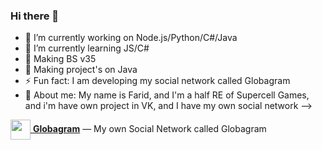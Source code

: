 ### Hi there 👋


- 🔭 I’m currently working on Node.js/Python/C#/Java
- 🌱 I’m currently learning JS/C#
- 👯 Making BS v35
- 🤔 Making project's on Java
- ⚡ Fun fact: I am developing my social network called Globagram
- 👤 About me: My name is Farid, and I'm a half RE of Supercell Games, and i'm have own project in VK, and I have my own social network
-->

[<img src="https://globagram.net/themes/backend/img/logo.png" width="32" height="32" align="center">  **Globagram**](https://globagram.net) — My own Social Network called Globagram
